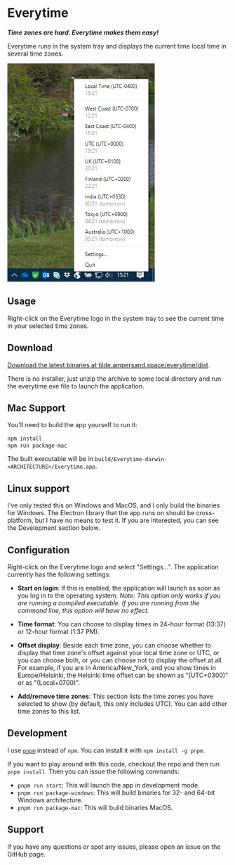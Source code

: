 # Everytime

***Time zones are hard. Everytime makes them easy!***

Everytime runs in the system tray and displays the current time local time in several time zones.

![example screencap](https://raw.githubusercontent.com/kiprobinson/everytime/master/screencap.jpg)

## Usage

Right-click on the Everytime logo in the system tray to see the current time in your selected time zones.

## Download

[Download the latest binaries at tilde.ampersand.space/everytime/dist][binaries].

There is no installer, just unzip the archive to some local directory and run the everytime.exe file to launch the application.

## Mac Support

You'll need to build the app yourself to run it:

```
npm install
npm run package-mac
```

The built executable will be in `build/Everytime-darwin-<ARCHITECTURE>/Everytime.app`.


## Linux support

I've only tested this on Windows and MacOS, and I only build the binaries for Windows. The Electron library that the app runs on should be cross-platform, but I have no means to test it. If you are interested, you can see the Development section below.

## Configuration

Right-click on the Everytime logo and select "Settings...". The application currently has the following settings:

* **Start on login**: If this is enabled, the application will launch as soon as you log in to the operating system. *Note: This option only works if you are running a compiled executable. If you are running from the command line, this option will have no effect.*

* **Time format**: You can choose to display times in 24-hour format (13:37) or 12-hour format (1:37 PM).

* **Offset display**: Beside each time zone, you can choose whether to display that time zone's offset against your local time zone or UTC, or you can choose both, or you can choose not to display the offset at all. For example, if you are in America/New_York, and you show times in Europe/Helsinki, the Helsinki time offset can be shown as "(UTC+0300)" or as "(Local+0700)".

* **Add/remove time zones**: This section lists the time zones you have selected to show (by default, this only includes UTC). You can add other time zones to this list.

## Development

I use [`pnpm`][pnpm] instead of `npm`. You can install it with `npm install -g pnpm`.

If you want to play around with this code, checkout the repo and then run `pnpm install`. Then you can issue the following commands:

* `pnpm run start`: This will launch the app in development mode.
* `pnpm run package-windows`: This will build binaries for 32- and 64-bit Windows architecture.
* `pnpm run package-mac`: This will build binaries MacOS.

## Support

If you have any questions or spot any issues, please open an issue on the GitHub page.


[binaries]: https://tilde.ampersand.space/everytime/dist
[pnpm]: https://pnpm.io/
